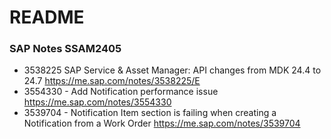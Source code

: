 # README

### SAP Notes SSAM2405

- 3538225 SAP Service & Asset Manager: API changes from MDK 24.4 to 24.7 https://me.sap.com/notes/3538225/E
- 3554330 - Add Notification performance issue https://me.sap.com/notes/3554330
- 3539704 - Notification Item section is failing when creating a Notification from a Work Order https://me.sap.com/notes/3539704